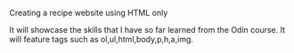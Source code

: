 Creating a recipe website using HTML only

It will showcase the skills that I have so far learned from the Odin course. It will feature tags such as ol,ul,html,body,p,h,a,img.